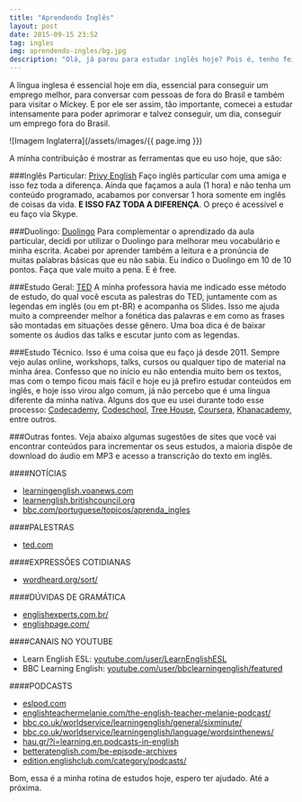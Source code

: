 ```yaml
---
title: "Aprendendo Inglês"
layout: post
date: 2015-09-15 23:52
tag: ingles
img: aprendendo-ingles/bg.jpg
description: "Olá, já parou para estudar inglês hoje? Pois é, tenho feito isso durante algum tempo e queria colocar as ferramentas que eu uso aqui nesse post para ajudar outras pessoas."
---
```


A língua inglesa é essencial hoje em dia, essencial para conseguir um emprego melhor, para conversar com pessoas de fora do Brasil e também para visitar o Mickey. E por ele ser assim, tão importante, comecei a estudar intensamente para poder aprimorar e talvez conseguir, um dia, conseguir um emprego fora do Brasil.

![Imagem Inglaterra](/assets/images/{{ page.img }})

A minha contribuição é mostrar as ferramentas que eu uso hoje, que são:

###Inglês Particular: [Privy English](http://privyenglish.com.br/)
Faço inglês particular com uma amiga e isso fez toda a diferença. Ainda que façamos a aula (1 hora) e não tenha um conteúdo programado, acabamos por conversar 1 hora somente em inglês de coisas da vida. **E ISSO FAZ TODA A DIFERENÇA**. O preço é acessível e eu faço via Skype.

###Duolingo: [Duolingo](https://www.duolingo.com/)
Para complementar o aprendizado da aula particular, decidi por utilizar o Duolingo para melhorar meu vocabulário e minha escrita. Acabei por aprender também a leitura e a pronúncia de muitas palabras básicas que eu não sabia. Eu indico o Duolingo em 10 de 10 pontos. Faça que vale muito a pena. E é free.

###Estudo Geral: [TED](http://ted.com)
A minha professora havia me indicado esse método de estudo, do qual você escuta as palestras do TED, juntamente com as legendas em inglês (ou em pt-BR) e acompanha os Slides. Isso me ajuda muito a compreender melhor a fonética das palavras e em como as frases são montadas em situações desse gênero. Uma boa dica é de baixar somente os áudios das talks e escutar junto com as legendas.

###Estudo Técnico.
Isso é uma coisa que eu faço já desde 2011. Sempre vejo aulas online, workshops, talks, cursos ou qualquer tipo de material na minha área. Confesso que no início eu não entendia muito bem os textos, mas com o tempo ficou mais fácil e hoje eu já prefiro estudar conteúdos em inglês, e hoje isso virou algo comum, já não percebo que é uma língua diferente da minha nativa. Alguns dos que eu usei durante todo esse processo: [Codecademy](https://www.codecademy.com/), [Codeschool](https://www.codeschool.com/), [Tree House](https://teamtreehouse.com/), [Coursera](https://www.coursera.org/), [Khanacademy](https://khanacademy.org/), entre outros.

###Outras fontes.
Veja abaixo algumas sugestões de sites que você vai encontrar conteúdos para incrementar os seus estudos, a maioria dispõe de download do áudio em MP3 e acesso a transcrição do texto em inglês.

####NOTÍCIAS
* [learningenglish.voanews.com](http://learningenglish.voanews.com)
* [learnenglish.britishcouncil.org](http://learnenglish.britishcouncil.org)
* [bbc.com/portuguese/topicos/aprenda_ingles](http://www.bbc.com/portuguese/topicos/aprenda_ingles)

####PALESTRAS
* [ted.com](https://www.ted.com)

####EXPRESSÕES COTIDIANAS
* [wordheard.org/sort/](http://www.wordheard.org/sort/)

####DÚVIDAS DE GRAMÁTICA
* [englishexperts.com.br/](http://www.englishexperts.com.br/)
* [englishpage.com/](http://www.englishpage.com/)

####CANAIS NO YOUTUBE
* Learn English ESL: [youtube.com/user/LearnEnglishESL](https://www.youtube.com/user/LearnEnglishESL)
* BBC Learning English: [youtube.com/user/bbclearningenglish/featured](https://www.youtube.com/user/bbclearningenglish/featured)

####PODCASTS
* [eslpod.com](https://www.eslpod.com)
* [englishteachermelanie.com/the-english-teacher-melanie-podcast/](http://www.englishteachermelanie.com/the-english-teacher-melanie-podcast/)
* [bbc.co.uk/worldservice/learningenglish/general/sixminute/](http://www.bbc.co.uk/worldservice/learningenglish/general/sixminute/)
* [bbc.co.uk/worldservice/learningenglish/language/wordsinthenews/](http://www.bbc.co.uk/worldservice/learningenglish/language/wordsinthenews/)
* [hau.gr/?i=learning.en.podcasts-in-english](http://www.hau.gr/?i=learning.en.podcasts-in-english)
* [betteratenglish.com/be-episode-archives](http://www.betteratenglish.com/be-episode-archives)
* [edition.englishclub.com/category/podcasts/](https://edition.englishclub.com/category/podcasts/)


Bom, essa é a minha rotina de estudos hoje, espero ter ajudado. Até a próxima.
